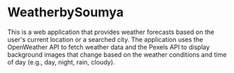 # WeatherbySoumya
This is a web application that provides weather forecasts based on the user's current location or a searched city. The application uses the OpenWeather API to fetch weather data and the Pexels API to display background images that change based on the weather conditions and time of day (e.g., day, night, rain, cloudy).
